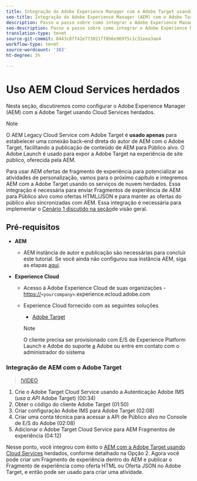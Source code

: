 ```yaml
---
title: Integração do Adobe Experience Manager com o Adobe Target usando Cloud Services
seo-title: Integração do Adobe Experience Manager (AEM) com o Adobe Target usando Cloud Services herdados
description: Passo a passo sobre como integrar o Adobe Experience Manager (AEM) com o Adobe Target usando AEM Cloud Service
seo-description: Passo a passo sobre como integrar o Adobe Experience Manager (AEM) com o Adobe Target usando AEM Cloud Service
translation-type: tm+mt
source-git-commit: 0443c8ff42e773021ff8b6e969f5c1c31eea3ae4
workflow-type: tm+mt
source-wordcount: '383'
ht-degree: 3%

---
```



# Uso AEM Cloud Services herdados

Nesta seção, discutiremos como configurar o Adobe Experience Manager (AEM) com a Adobe Target usando Cloud Services herdados.

>[!NOTE]
>
> O AEM Legacy Cloud Service com Adobe Target é **usado apenas** para estabelecer uma conexão back-end direta do autor de AEM com o Adobe Target, facilitando a publicação de conteúdo de AEM para Público alvo. O Adobe Launch é usado para expor a Adobe Target na experiência de site público, oferecida pela AEM.

Para usar AEM ofertas de fragmento de experiência para potencializar as atividades de personalização, vamos para o próximo capítulo e integremos AEM com a Adobe Target usando os serviços de nuvem herdados. Essa integração é necessária para enviar Fragmentos de experiência de AEM para Público alvo como ofertas HTML/JSON e para manter as ofertas do público alvo sincronizadas com AEM. Essa integração é necessária para implementar o [Cenário 1 discutido na seção](./overview.md#personalization-using-aem-experience-fragment)de visão geral.

## Pré-requisitos

* **AEM**

   * AEM instância de autor e publicação são necessárias para concluir este tutorial. Se você ainda não configurou sua instância AEM, siga as etapas [aqui](./implementation.md#set-up-aem).

* **Experience Cloud**
   * Acesso à Adobe Experience Cloud de suas organizações - <https://>`<yourcompany>`.experience.ecloud.adobe.com
   * Experience Cloud fornecido com as seguintes soluções
      * [Adobe Target](https://experiencecloud.adobe.com)

      >[!NOTE]
      >
      > O cliente precisa ser provisionado com E/S de Experience Platform Launch e Adobe do suporte [a](https://helpx.adobe.com/br/contact/enterprise-support.ec.html) Adobe ou entre em contato com o administrador do sistema



### Integração de AEM com o Adobe Target

>[!VIDEO](https://video.tv.adobe.com/v/28428?quality=12&learn=on)

1. Crie o Adobe Target Cloud Service usando a Autenticação Adobe IMS (*usa a API* Adobe Target) (00:34)
2. Obter o código do cliente Adobe Target (01:50)
3. Criar configuração Adobe IMS para Adobe Target (02:08)
4. Criar uma conta técnica para acessar a API de Público alvo no Console de E/S do Adobe (02:08)
5. Adicionar o Adobe Target Cloud Service para AEM Fragmentos de experiência (04:12)

Nesse ponto, você integrou com êxito o [AEM com a Adobe Target usando Cloud Services](./using-aem-cloud-services.md#integrating-aem-target-options) herdados, conforme detalhado na Opção 2. Agora você pode criar um Fragmento de experiência dentro do AEM e publicar o Fragmento de experiência como oferta HTML ou Oferta JSON no Adobe Target, e então pode ser usado para criar uma atividade.
